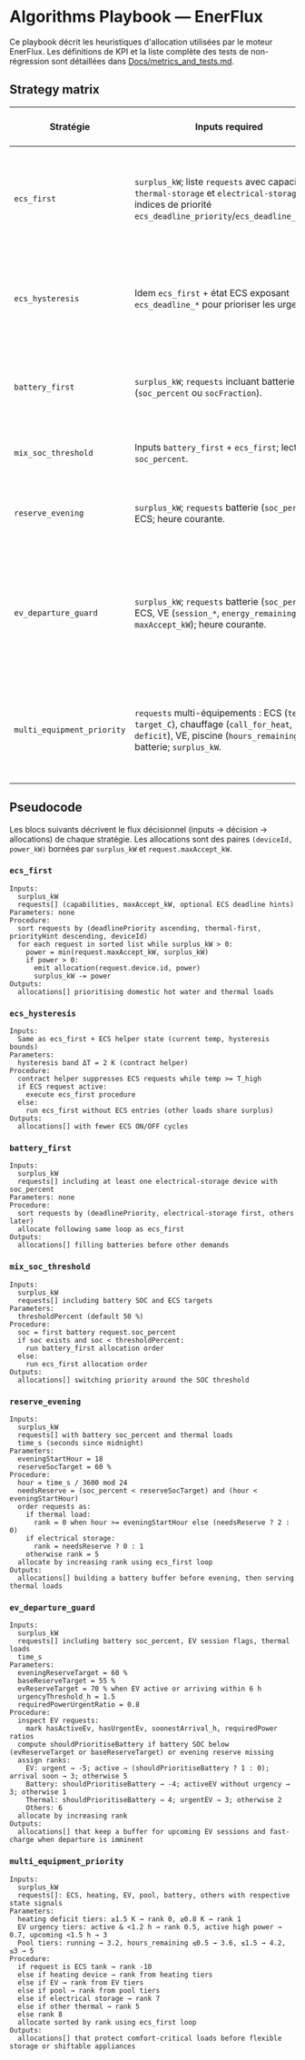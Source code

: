 # Algorithms Playbook — EnerFlux

Ce playbook décrit les heuristiques d'allocation utilisées par le moteur EnerFlux. Les définitions de KPI et la liste complète des tests de non-régression sont détaillées dans [Docs/metrics_and_tests.md](./metrics_and_tests.md).

## Strategy matrix

| Stratégie | Inputs required | Paramètres (valeurs par défaut) | Decision logic summary | Pros | Cons | KPIs impactés | Scénarios typiques | Related tests |
| --- | --- | --- | --- | --- | --- | --- | --- | --- |
| `ecs_first` | `surplus_kW`; liste `requests` avec capacités `thermal-storage` et `electrical-storage`; indices de priorité `ecs_deadline_priority`/`ecs_deadline_urgent` | Aucun | Trie les requêtes et alimente d'abord les stocks thermiques (ballon ECS, chauffage), puis le reste. | Maximises le confort ECS et la couverture thermique. | Peut retarder la recharge batterie ⇒ moins d'autoconsommation les soirs nuageux. | `ecs_hit_rate`, `ecs_avg_deficit_K`, autoconsommation. | Journée ensoleillée avec ballon tiède. | [`tests/strategy_registry.test.ts`](../tests/strategy_registry.test.ts) (mappage de base), [`tests/strategies_divergence.test.ts`](../tests/strategies_divergence.test.ts) (écart vs `battery_first`). |
| `ecs_hysteresis` | Idem `ecs_first` + état ECS exposant `ecs_deadline_*` pour prioriser les urgences. | Hystérésis (ΔT=2 K) et deadline activés via contrat ECS. | Logique d'allocation `ecs_first` + helper moteur qui coupe les demandes ECS tant que `T ≥ T_high`. | Réduit les cyclages ECS, stabilise la température. | Peut laisser filer la T° sous `T_target` avant de relancer ⇒ confort légèrement oscillant. | `ecs_hit_rate`, `ecs_avg_deficit_K`, `uptime_ECS`. | Ballon quasi à consigne avec production PV intermittente. | [`tests/strategy_registry.test.ts`](../tests/strategy_registry.test.ts) (activation helper). |
| `battery_first` | `surplus_kW`; `requests` incluant batterie (`soc_percent` ou `socFraction`). | Aucun | Charge la batterie tant que SOC < max, puis alimente ECS/charges thermiques. | Maximises l'autoconsommation future, protège les cyclages ECS. | Peut dégrader le confort ECS si SOC bas prolongé. | Autoconsommation, `ecs_hit_rate`, `net_cost`. | Matin froid batterie vide après nuit. | [`tests/strategies_divergence.test.ts`](../tests/strategies_divergence.test.ts) (divergence vs `ecs_first`). |
| `mix_soc_threshold` | Inputs `battery_first` + `ecs_first`; lecture `soc_percent`. | `thresholdPercent` (=50 % via `resolveStrategy`). | Si SOC < seuil ⇒ priorité batterie; sinon priorité ECS. | Offre compromis configurable entre confort ECS et réserve batterie. | Seuil fixe ⇒ tuning manuel selon saison. | Autoconsommation, `ecs_hit_rate`, coût réseau. | Mi-saison avec batterie à moitié pleine. | TODO (ajouter test dédié au franchissement de seuil). |
| `reserve_evening` | `surplus_kW`; `requests` batterie (`soc_percent`), ECS; heure courante. | Fenêtre soir 18 h; réserve SOC ≥60 %. | Avant 18 h et SOC < 60 % ⇒ charger batterie; sinon priorité ECS/thermique. | Assure réserve pour pointe réseau, évite import en soirée. | Peut retarder ECS en milieu de journée si SOC faible. | Autoconsommation horaire, `net_cost`, `ecs_hit_rate`. | Journée nuageuse avant pointe 18–22 h. | [`tests/strategy_registry.test.ts`](../tests/strategy_registry.test.ts) (réserve ≥60 %). |
| `ev_departure_guard` | `surplus_kW`; `requests` batterie (`soc_percent`), ECS, VE (`session_*`, `energy_remaining_kWh`, `maxAccept_kW`); heure courante. | Fenêtre réserve VE : SOC cible 70 % si VE imminent; départ urgent ≤1,5 h; fenêtre arrivée VE ≤6 h. | Identifie VE actif/imminent, construit réserve batterie si besoin, puis bascule priorité vers VE lorsque départ proche ou puissance requise élevée. | Sécurise départ VE sans sacrifier entièrement confort thermique. | Paramètres fixes ⇒ peut surdimensionner la réserve pour petits trajets. | `ev_charge_completion`, `ecs_hit_rate`, autoconsommation. | Soirée avec VE programmé à 22 h et batterie moyenne. | [`tests/strategy_registry.test.ts`](../tests/strategy_registry.test.ts) (réserve VE, priorisation VE urgente). |
| `multi_equipment_priority` | `requests` multi-équipements : ECS (`temp_C`, `target_C`), chauffage (`call_for_heat`, `deficit`), VE, piscine (`hours_remaining`), batterie; `surplus_kW`. | Paliers confort chauffage (1,5 K/0,8 K), fenêtres VE, priorités piscine. | Classe ECS < chauffage < VE urgent < piscine rattrapage < batterie < charges restantes selon déficits. | Offre vision holistique multi-usage, maintient confort critique. | Complexité accrue, dépendance aux états fournis par chaque device. | `ecs_hit_rate`, `heating_comfort_ratio`, `ev_charge_completion`, `pool_filtration_completion`. | Maison équipée ECS + PAC + piscine + VE. | [`tests/strategy_registry.test.ts`](../tests/strategy_registry.test.ts) (ordre allocations), [`tests/multi_equipment_kpis.test.ts`](../tests/multi_equipment_kpis.test.ts) (KPIs piscine/VE). |

## Pseudocode

Les blocs suivants décrivent le flux décisionnel (inputs → décision → allocations) de chaque stratégie. Les allocations sont des paires `(deviceId, power_kW)` bornées par `surplus_kW` et `request.maxAccept_kW`.

### `ecs_first`

```pseudo
Inputs:
  surplus_kW
  requests[] (capabilities, maxAccept_kW, optional ECS deadline hints)
Parameters: none
Procedure:
  sort requests by (deadlinePriority ascending, thermal-first, priorityHint descending, deviceId)
  for each request in sorted list while surplus_kW > 0:
    power = min(request.maxAccept_kW, surplus_kW)
    if power > 0:
      emit allocation(request.device.id, power)
      surplus_kW -= power
Outputs:
  allocations[] prioritising domestic hot water and thermal loads
```

### `ecs_hysteresis`

```pseudo
Inputs:
  Same as ecs_first + ECS helper state (current temp, hysteresis bounds)
Parameters:
  hysteresis band ΔT = 2 K (contract helper)
Procedure:
  contract helper suppresses ECS requests while temp >= T_high
  if ECS request active:
    execute ecs_first procedure
  else:
    run ecs_first without ECS entries (other loads share surplus)
Outputs:
  allocations[] with fewer ECS ON/OFF cycles
```

### `battery_first`

```pseudo
Inputs:
  surplus_kW
  requests[] including at least one electrical-storage device with soc_percent
Parameters: none
Procedure:
  sort requests by (deadlinePriority, electrical-storage first, others later)
  allocate following same loop as ecs_first
Outputs:
  allocations[] filling batteries before other demands
```

### `mix_soc_threshold`

```pseudo
Inputs:
  surplus_kW
  requests[] including battery SOC and ECS targets
Parameters:
  thresholdPercent (default 50 %)
Procedure:
  soc = first battery request.soc_percent
  if soc exists and soc < thresholdPercent:
    run battery_first allocation order
  else:
    run ecs_first allocation order
Outputs:
  allocations[] switching priority around the SOC threshold
```

### `reserve_evening`

```pseudo
Inputs:
  surplus_kW
  requests[] with battery soc_percent and thermal loads
  time_s (seconds since midnight)
Parameters:
  eveningStartHour = 18
  reserveSocTarget = 60 %
Procedure:
  hour = time_s / 3600 mod 24
  needsReserve = (soc_percent < reserveSocTarget) and (hour < eveningStartHour)
  order requests as:
    if thermal load:
      rank = 0 when hour >= eveningStartHour else (needsReserve ? 2 : 0)
    if electrical storage:
      rank = needsReserve ? 0 : 1
    otherwise rank = 5
  allocate by increasing rank using ecs_first loop
Outputs:
  allocations[] building a battery buffer before evening, then serving thermal loads
```

### `ev_departure_guard`

```pseudo
Inputs:
  surplus_kW
  requests[] including battery soc_percent, EV session flags, thermal loads
  time_s
Parameters:
  eveningReserveTarget = 60 %
  baseReserveTarget = 55 %
  evReserveTarget = 70 % when EV active or arriving within 6 h
  urgencyThreshold_h = 1.5
  requiredPowerUrgentRatio = 0.8
Procedure:
  inspect EV requests:
    mark hasActiveEv, hasUrgentEv, soonestArrival_h, requiredPower ratios
  compute shouldPrioritiseBattery if battery SOC below (evReserveTarget or baseReserveTarget) or evening reserve missing
  assign ranks:
    EV: urgent → -5; active → (shouldPrioritiseBattery ? 1 : 0); arrival soon → 3; otherwise 5
    Battery: shouldPrioritiseBattery → -4; activeEV without urgency → 3; otherwise 1
    Thermal: shouldPrioritiseBattery → 4; urgentEV → 3; otherwise 2
    Others: 6
  allocate by increasing rank
Outputs:
  allocations[] that keep a buffer for upcoming EV sessions and fast-charge when departure is imminent
```

### `multi_equipment_priority`

```pseudo
Inputs:
  surplus_kW
  requests[]: ECS, heating, EV, pool, battery, others with respective state signals
Parameters:
  heating deficit tiers: ≥1.5 K → rank 0, ≥0.8 K → rank 1
  EV urgency tiers: active & <1.2 h → rank 0.5, active high power → 0.7, upcoming <1.5 h → 3
  Pool tiers: running → 3.2, hours_remaining ≤0.5 → 3.6, ≤1.5 → 4.2, ≤3 → 5
Procedure:
  if request is ECS tank → rank -10
  else if heating device → rank from heating tiers
  else if EV → rank from EV tiers
  else if pool → rank from pool tiers
  else if electrical storage → rank 7
  else if other thermal → rank 5
  else rank 8
  allocate sorted by rank using ecs_first loop
Outputs:
  allocations[] that protect comfort-critical loads before flexible storage or shiftable appliances
```
